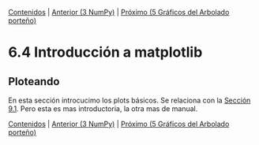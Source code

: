 [Contenidos](../Contenidos.md) \| [Anterior (3 NumPy)](03_NumPy_Arrays.md) \| [Próximo (5 Gráficos del Arbolado porteño)](05_Arboles3_plt.md)

# 6.4 Introducción a matplotlib

## Ploteando 

En esta sección introcucimo los plots básicos. Se relaciona con la [Sección 9.1](../09_Pandas_y_matplotlib/01_Matplotlib.md#pyplot). Pero esta es mas introductoria, la otra mas de manual.


[Contenidos](../Contenidos.md) \| [Anterior (3 NumPy)](03_NumPy_Arrays.md) \| [Próximo (5 Gráficos del Arbolado porteño)](05_Arboles3_plt.md)

